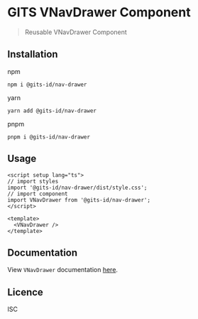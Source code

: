 # GITS VNavDrawer Component

> Reusable VNavDrawer Component

## Installation

npm

```
npm i @gits-id/nav-drawer
```

yarn

```
yarn add @gits-id/nav-drawer
```

pnpm

```
pnpm i @gits-id/nav-drawer
```

## Usage

```vue
<script setup lang="ts">
// import styles
import '@gits-id/nav-drawer/dist/style.css';
// import component
import VNavDrawer from '@gits-id/nav-drawer';
</script>

<template>
  <VNavDrawer />
</template>
```

## Documentation

View `VNavDrawer` documentation [here](https://gits-ui.web.app/?path=/story/components-nav-drawer--default).

## Licence

ISC
